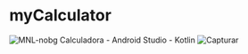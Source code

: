 # myCalculator
![MNL-nobg](https://user-images.githubusercontent.com/47579627/204013154-0052eb2c-1886-4dc1-a1a9-91ec750464e5.png)
Calculadora - Android Studio - Kotlin
![Capturar](https://user-images.githubusercontent.com/47579627/204012862-79f8f670-b4ca-415f-b2bd-4fee1c320e23.PNG)
